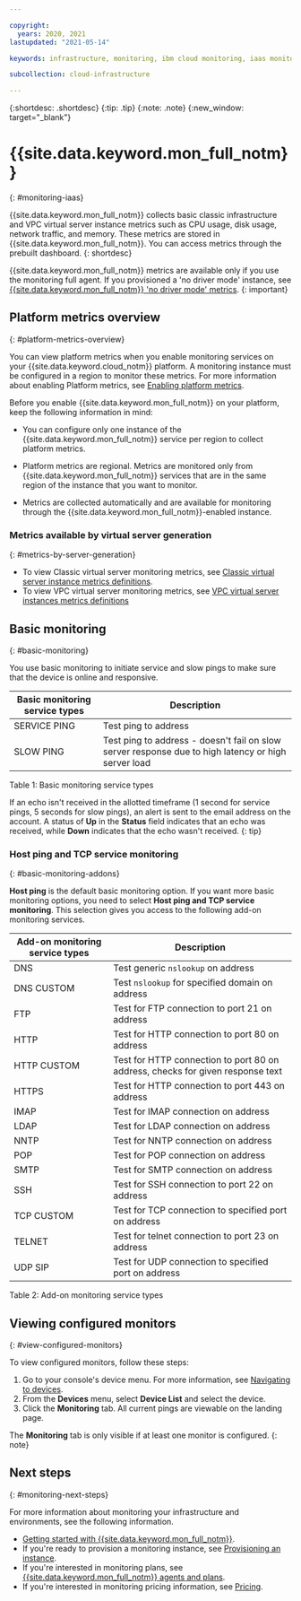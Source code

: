 ```yaml
---

copyright:
  years: 2020, 2021
lastupdated: "2021-05-14"

keywords: infrastructure, monitoring, ibm cloud monitoring, iaas monitoring

subcollection: cloud-infrastructure

---
```


{:shortdesc: .shortdesc}
{:tip: .tip}
{:note: .note}
{:new_window: target="_blank"}

# {{site.data.keyword.mon_full_notm}}
{: #monitoring-iaas}

{{site.data.keyword.mon_full_notm}} collects basic classic infrastructure and VPC virtual server instance metrics such as CPU usage, disk usage, network traffic, and memory. These metrics are stored in {{site.data.keyword.mon_full_notm}}. You can access metrics through the prebuilt dashboard.
{: shortdesc}

{{site.data.keyword.mon_full_notm}} metrics are available only if you use the monitoring full agent. If you provisioned a 'no driver mode' instance, see [{{site.data.keyword.mon_full_notm}} 'no driver mode' metrics](/docs/cloud-infrastructure?topic=cloud-infrastructure-enabling-monitoring-light-no-driver#monitoring-light-metrics).
{: important} 

## Platform metrics overview
{: #platform-metrics-overview}

You can view platform metrics when you enable monitoring services on your {{site.data.keyword.cloud_notm}} platform. A monitoring instance must be configured in a region to monitor these metrics. For more information about enabling Platform metrics, see [Enabling platform metrics](/docs/monitoring?topic=monitoring-platform_metrics_enabling).

Before you enable {{site.data.keyword.mon_full_notm}} on your platform, keep the following information in mind:

* You can configure only one instance of the {{site.data.keyword.mon_full_notm}} service per region to collect platform metrics.

* Platform metrics are regional. Metrics are monitored only from {{site.data.keyword.mon_full_notm}} services that are in the same region of the instance that you want to monitor. 

* Metrics are collected automatically and are available for monitoring through the {{site.data.keyword.mon_full_notm}}-enabled instance. 

### Metrics available by virtual server generation
{: #metrics-by-server-generation}

* To view Classic virtual server monitoring metrics, see [Classic virtual server instance metrics definitions](/docs/virtual-servers?topic=virtual-servers-monitoring-classic-metrics).
* To view VPC virtual server monitoring metrics, see [VPC virtual server instances metrics definitions](/docs/vpc?topic=vpc-vpc-monitoring-metrics)

## Basic monitoring
{: #basic-monitoring}

You use basic monitoring to initiate service and slow pings to make sure that the device is online and responsive.

| Basic monitoring service types | Description |
| ----- | ----- |
| SERVICE PING | Test ping to address |
| SLOW PING | Test ping to address - doesn't fail on slow server response due to high latency or high server load |

<caption>Table 1: Basic monitoring service types</caption>

If an echo isn't received in the allotted timeframe (1 second for service pings, 5 seconds for slow pings), an alert is sent to the email address on the account. A status of **Up** in the **Status** field indicates that an echo was received, while **Down** indicates that the echo wasn't received.
{: tip}

### Host ping and TCP service monitoring
{: #basic-monitoring-addons}

**Host ping** is the default basic monitoring option. If you want more basic monitoring options, you need to select **Host ping and TCP service monitoring**. This selection gives you access to the following add-on monitoring services.

| Add-on monitoring service types | Description |
| ----- | ----- |
| DNS | Test generic `nslookup` on address |
| DNS CUSTOM | Test `nslookup` for specified domain on address |
| FTP | Test for FTP connection to port 21 on address |
| HTTP | Test for HTTP connection to port 80 on address |
| HTTP CUSTOM | Test for HTTP connection to port 80 on address, checks for given response text | 
| HTTPS | Test for HTTP connection to port 443 on address |
| IMAP | Test for IMAP connection on address |
| LDAP | Test for LDAP connection on address |
| NNTP | Test for NNTP connection on address |
| POP | Test for POP connection on address |
| SMTP | Test for SMTP connection on address |
| SSH | Test for SSH connection to port 22 on address |
| TCP CUSTOM | Test for TCP connection to specified port on address |
| TELNET | Test for telnet connection to port 23 on address |
| UDP SIP | Test for UDP connection to specified port on address |

<caption>Table 2: Add-on monitoring service types</caption>

## Viewing configured monitors
{: #view-configured-monitors}

To view configured monitors, follow these steps:
1. Go to your console's device menu. For more information, see [Navigating to devices](/docs/virtual-servers?topic=virtual-servers-navigating-devices).
2. From the **Devices** menu, select **Device List** and select the device.
3. Click the **Monitoring** tab. All current pings are viewable on the landing page.

The **Monitoring** tab is only visible if at least one monitor is configured.
{: note}

## Next steps
{: #monitoring-next-steps}

For more information about monitoring your infrastructure and environments, see the following information.

* [Getting started with {{site.data.keyword.mon_full_notm}}](/docs/monitoring?topic=monitoring-getting-started).
* If you're ready to provision a monitoring instance, see [Provisioning an instance](/docs/monitoring?topic=monitoring-provision).
* If you're interested in monitoring plans, see [{{site.data.keyword.mon_full_notm}} agents and plans](/docs/cloud-infrastructure?topic=cloud-infrastructure-sysdig-agents-and-plans).
* If you're interested in monitoring pricing information, see [Pricing](/docs/monitoring?topic=monitoring-pricing_plans).
